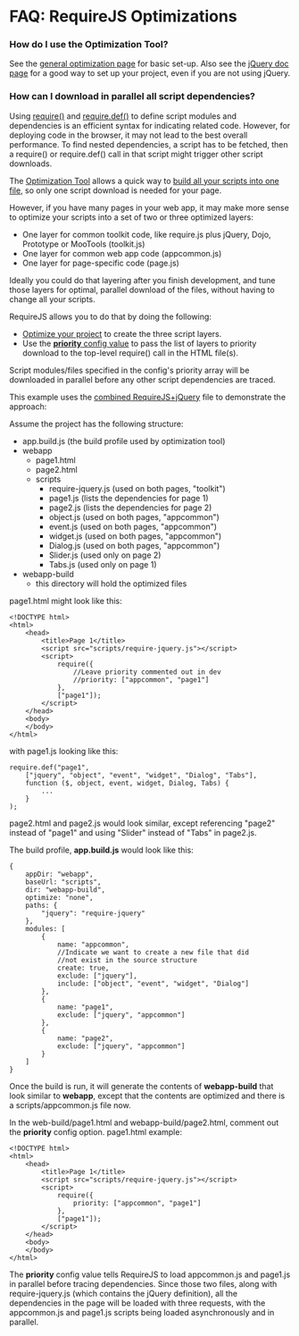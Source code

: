 # FAQ: RequireJS Optimizations

### <a name="usage">How do I use the Optimization Tool?</a>

See the [general optimization page](optimization.md) for basic set-up. Also see the [jQuery doc page](jquery.md) for a good way to set up your project, even if you are not using jQuery.

### <a name="priority">How can I download in parallel all script dependencies?</a>

Using [require()]() and [require.def()](api.md#define) to define script modules and dependencies is an efficient syntax for indicating related code. However, for deploying code in the browser, it may not lead to the best overall performance. To find nested dependencies, a script has to be fetched, then a require() or require.def() call in that script might trigger other script downloads.

The [Optimization Tool](optimization.md) allows a quick way to [build all your scripts into one file](optimization.md#onejs), so only one script download is needed for your page.

However, if you have many pages in your web app, it may make more sense to optimize your scripts into a set of two or three optimized layers:

* One layer for common toolkit code, like require.js plus jQuery, Dojo, Prototype or MooTools (toolkit.js)
* One layer for common web app code (appcommon.js)
* One layer for page-specific code  (page.js)

Ideally you could do that layering after you finish development, and tune those layers for optimal, parallel download of the files, without having to change all your scripts.

RequireJS allows you to do that by doing the following:

* [Optimize your project](optimization.md#wholeproject) to create the three script layers.
* Use the [**priority** config value](api.md#config) to pass the list of layers to priority download to the top-level require() call in the HTML file(s).

Script modules/files specified in the config's priority array will be downloaded in parallel before any other script dependencies are traced.

This example uses the [combined RequireJS+jQuery](download.md#jqueryrequirejs) file to demonstrate the approach:

Assume the project has the following structure:

* app.build.js (the build profile used by optimization tool)
* webapp
    * page1.html
    * page2.html
    * scripts
        * require-jquery.js (used on both pages, "toolkit")
        * page1.js (lists the dependencies for page 1)
        * page2.js (lists the dependencies for page 2)
        * object.js (used on both pages, "appcommon")
        * event.js (used on both pages, "appcommon")
        * widget.js (used on both pages, "appcommon")
        * Dialog.js (used on both pages, "appcommon")
        * Slider.js (used only on page 2)
        * Tabs.js (used only on page 1)
* webapp-build
    * this directory will hold the optimized files

page1.html might look like this:

    <!DOCTYPE html>
    <html>
        <head>
            <title>Page 1</title>
            <script src="scripts/require-jquery.js"></script>
            <script>
                require({
                    //Leave priority commented out in dev
                    //priority: ["appcommon", "page1"]
                },
                ["page1"]);
            </script>
        </head>
        <body>
        </body>
    </html>

with page1.js looking like this:

    require.def("page1",
        ["jquery", "object", "event", "widget", "Dialog", "Tabs"],
        function ($, object, event, widget, Dialog, Tabs) {
            ...
        }
    );

page2.html and page2.js would look similar, except referencing "page2" instead of "page1" and using "Slider" instead of "Tabs" in page2.js.

The build profile, **app.build.js** would look like this:

    {
        appDir: "webapp",
        baseUrl: "scripts",
        dir: "webapp-build",
        optimize: "none",
        paths: {
            "jquery": "require-jquery"
        },
        modules: [
            {
                name: "appcommon",
                //Indicate we want to create a new file that did
                //not exist in the source structure
                create: true,
                exclude: ["jquery"],
                include: ["object", "event", "widget", "Dialog"]
            },
            {
                name: "page1",
                exclude: ["jquery", "appcommon"]
            },
            {
                name: "page2",
                exclude: ["jquery", "appcommon"]
            }
        ]
    }

Once the build is run, it will generate the contents of **webapp-build** that look similar to **webapp**, except that the contents are optimized and there is a scripts/appcommon.js file now.

In the web-build/page1.html and webapp-build/page2.html, comment out the **priority** config option. page1.html example:

    <!DOCTYPE html>
    <html>
        <head>
            <title>Page 1</title>
            <script src="scripts/require-jquery.js"></script>
            <script>
                require({
                    priority: ["appcommon", "page1"]
                },
                ["page1"]);
            </script>
        </head>
        <body>
        </body>
    </html>

The **priority** config value tells RequireJS to load appcommon.js and page1.js in parallel before tracing dependencies. Since those two files, along with require-jquery.js (which contains the jQuery definition), all the dependencies in the page will be loaded with three requests, with the appcommon.js and page1.js scripts being loaded asynchronously and in parallel.
